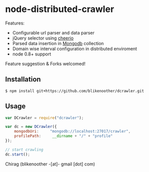 node-distributed-crawler
========

Features:
 * Configurable url parser and data parser
 * jQuery selector using [cheerio](httphttps://github.com/cheeriojs/cheerio)
 * Parsed data insertion in [Mongodb](https://github.com/mongodb/node-mongodb-native) collection
 * Domain wise interval configuration in distributed enviroment
 * node 0.8+ support


Feature suggestion & Forks welcomed!


Installation
--------------

    $ npm install git+https://github.com/blikenoother/dcrawler.git



Usage
------------

```javascript
var DCrawler = require("dcrawler");

var dc = new DCrawler({
    mongodbUri:     "mongodb://localhost:27017/crawler",
    profilePath:     __dirname + "/" + "profile"
});

// start crawling
dc.start();
```

Chirag (blikenoother -[at]- gmail [dot] com)